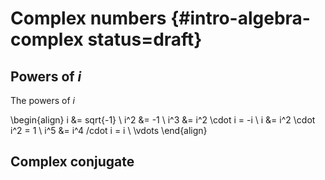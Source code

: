 # Complex numbers {#intro-algebra-complex status=draft}

## Powers of $i$

The powers of $i$

\begin{align}
i &= sqrt{-1} \\
i^2 &= -1 \\
i^3 &= i^2 \cdot i = -i \\
i &= i^2 \cdot i^2 = 1 \\
i^5 &= i^4 /cdot i = i \\
\vdots
\end{align}

## Complex conjugate
